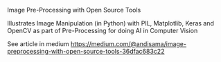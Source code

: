 Image Pre-Processing with Open Source Tools

Illustrates Image Manipulation (in Python) with PIL, Matplotlib, Keras and OpenCV
as part of Pre-Processing for doing AI in Computer Vision

See article in medium https://medium.com/@andisama/image-preprocessing-with-open-source-tools-36dfac683c22